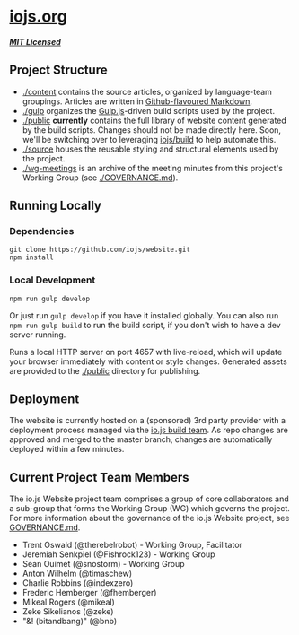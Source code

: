 # [iojs.org](https://iojs.org/)

##### [MIT Licensed](LICENSE)

## Project Structure

- [./content](./content) contains the source articles, organized by language-team groupings.
  Articles are written in
  [Github-flavoured Markdown](https://help.github.com/articles/github-flavored-markdown/).
- [./gulp](./gulp) organizes the [Gulp.js](http://gulpjs.com/)-driven build scripts used
  by the project.
- [./public](./public) **currently** contains the full library of website content generated
  by the build scripts. Changes should not be made directly here. Soon, we'll
  be switching over to leveraging [iojs/build](https://github.com/iojs/build)
  to help automate this.
- [./source](./source) houses the reusable styling and structural elements used by the
  project.
- [./wg-meetings](./wg-meetings) is an archive of the meeting minutes from this project's
  Working Group (see [./GOVERNANCE.md](./GOVERNANCE.md)).

## Running Locally

### Dependencies
```
git clone https://github.com/iojs/website.git
npm install
```

### Local Development
```
npm run gulp develop
```

Or just run `gulp develop` if you have it installed globally. You can also run `npm run gulp build` to run the build script, if you don't wish to have a dev server running.

Runs a local HTTP server on port 4657 with live-reload, which will update
your browser immediately with content or style changes. Generated assets
are provided to the [./public]() directory for publishing.

## Deployment

The website is currently hosted on a (sponsored) 3rd party provider with a deployment
process managed via the [io.js build team](https://github.com/iojs/build). As repo
changes are approved and merged to the master branch, changes are automatically
deployed within a few minutes.

## Current Project Team Members

The io.js Website project team comprises a group of core collaborators and a
sub-group that forms the Working Group (WG) which governs the project.
For more information about the governance of the io.js Website project, see
[GOVERNANCE.md](./GOVERNANCE.md).

* Trent Oswald (@therebelrobot) - Working Group, Facilitator
* Jeremiah Senkpiel (@Fishrock123) - Working Group
* Sean Ouimet (@snostorm) - Working Group
* Anton Wilhelm (@timaschew)
* Charlie Robbins (@indexzero)
* Frederic Hemberger (@fhemberger)
* Mikeal Rogers (@mikeal)
* Zeke Sikelianos (@zeke)
* "&! (bitandbang)" (@bnb)

